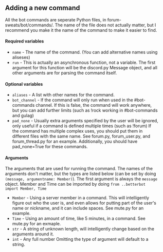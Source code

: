 ## Adding a new command
All the bot commands are seperate Python files, in forum-sweats/bot/commands/. The name of the file does not actually matter, but I recommend you make it the name of the command to make it easier to find.
#### Required variables
- `name` - The name of the command. (You can add alternative names using aliseses)
- `run` - This is actually an asynchronous function, not a variable. The first argument for this function will be the discord.py Message object, and all other arguments are for parsing the command itself.
#### Optional variables
- `aliases` - A list with other names for the command.
- `bot_channel` - If the command will only run when used in the #bot-commands channel. If this is false, the command will work anywhere, but you can add further limits (such as !rock working in #bot-commands and gulag)
- `pad_none` - Usually extra arguments specified by the user will be ignored, only useful if a command is defined multiple times (such as !forum)
If the command has multiple complex uses, you should put them in different files with the same name. See forum.py, forum_user.py, and forum_thread.py for an example. Additionally, you should have pad_none=True for these commands.

#### Arguments
The arguments that are used for running the command. The names of the arguments don't matter, but the types are listed below (can be set by doing `(message, argumentname: Member)`). The first argument is always the `message` object.
Member and Time can be imported by doing `from ..betterbot import Member, Time`
- `Member` - Using a server member in a command. This will intelligently figure out who the user is, and even allows for putting part of the user's name or nickname, and it can include spaces. See mute.py for an example.
- `Time` - Using an amount of time, like 5 minutes, in a command. See mute.py for an exmaple.
- `str` - A string of unknown length, will intelligently change based on the arguments around it.
- `int` - Any full number
Omitting the type of argument will default to a string.
